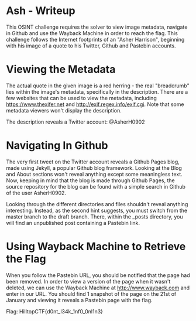 # Ash - Writeup

This OSINT challenge requires the solver to view image metadata, navigate in Github and use the Wayback Machine in order to reach the flag.
This challenge follows the Internet footprints of an "Asher Harrison", beginning with his image of a quote to his Twitter, Github and Pastebin accounts.

# Viewing the Metadata

The actual quote in the given image is a red herring - the real "breadcrumb" lies within the image's metadata, specifically in the description.
There are a few websites that can be used to view the metadata, including https://www.thexifer.net and http://exif.regex.info/exif.cgi.
Note that some metadata viewers won't display the description.

The description reveals a Twitter account: @AsherH0902

# Navigating In Github

The very first tweet on the Twitter account reveals a Github Pages blog, made using Jekyll, a popular Github blog framework.
Looking at the Blog and About sections won't reveal anything except some meaningless text.
Now, keeping in mind that the blog is made through Github Pages, the source repository for the blog can be found with a simple search in Github of the user AsherH0902.

Looking through the different directories and files shouldn't reveal anything interesting.
Instead, as the second hint suggests, you must switch from the master branch to the draft branch.
There, within the \_posts directory, you will find an unpublished post containing a Pastebin link.

# Using Wayback Machine to Retrieve the Flag

When you follow the Pastebin URL, you should be notified that the page had been removed.
In order to view a version of the page when it wasn't deleted, we can use the Wayback Machine at http://www.wayback.com and enter in our URL.
You should find 1 snapshot of the page on the 21st of January and viewing it reveals a Pastebin page with the flag.

Flag: HilltopCTF{d0nt_l34k_1nf0_0nl1n3}
